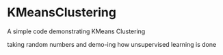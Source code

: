 # KMeansClustering
A simple code demonstrating KMeans Clustering

taking random numbers and demo-ing how unsupervised learning is done
